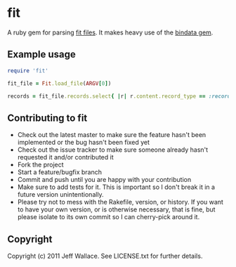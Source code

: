 # fit

A ruby gem for parsing [fit files](http://www.thisisant.com/pages/products/fit-sdk). It makes heavy use of the [bindata gem](http://bindata.rubyforge.org/).

## Example usage

```ruby
require 'fit'

fit_file = Fit.load_file(ARGV[0])

records = fit_file.records.select{ |r| r.content.record_type == :record }.map{ |r| r.content }
```

## Contributing to fit
 
* Check out the latest master to make sure the feature hasn't been implemented or the bug hasn't been fixed yet
* Check out the issue tracker to make sure someone already hasn't requested it and/or contributed it
* Fork the project
* Start a feature/bugfix branch
* Commit and push until you are happy with your contribution
* Make sure to add tests for it. This is important so I don't break it in a future version unintentionally.
* Please try not to mess with the Rakefile, version, or history. If you want to have your own version, or is otherwise necessary, that is fine, but please isolate to its own commit so I can cherry-pick around it.

## Copyright

Copyright (c) 2011 Jeff Wallace. See LICENSE.txt for further details.
